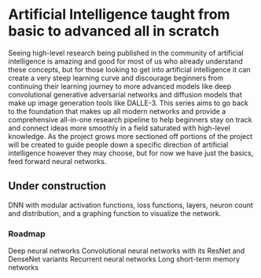 # Artificial Intelligence taught from basic to advanced all in scratch
Seeing high-level research being published in the community of artificial intelligence is amazing and good for most of us who already understand these concepts, but for those looking to get into artificial intelligence it can create a very steep learning curve and discourage beginners from continuing their learning journey to more advanced models like deep convolutional generative adversarial networks and diffusion models that make up image generation tools like DALLE-3. This series aims to go back to the foundation that makes up all modern networks and provide a comprehensive all-in-one research pipeline to help beginners stay on track and connect ideas more smoothly in a field saturated with high-level knowledge. As the project grows more sectioned off portions of the project will be created to guide people down a specific direction of artificial intelligence however they may choose, but for now we have just the basics, feed forward neural networks.

## Under construction
DNN with modular activation functions, loss functions, layers, neuron count and distribution, and a graphing function to visualize the network. 

### Roadmap
Deep neural networks 
Convolutional neural networks with its ResNet and DenseNet variants
Recurrent neural networks
Long short-term memory networks
